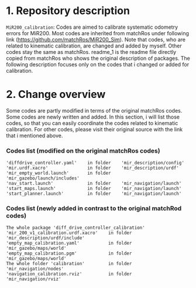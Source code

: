 # 1. Repository description
`MiR200_calibration`: Codes are aimed to calibrate systematic odometry errors for MiR200. Most codes are inherited from matchRos under following link (https://github.com/matchRos/MiR200_Sim). Note that codes, who are related to kinematic calibration, are changed and added by myself. Other codes stay the same as matchRos. readme_1 is the readme file directly copied from matchRos who shows the original description of packages. The following description focuses only on the codes that i changed or added for calibration.

# 2. Change overview
Some codes are partly modified in terms of the original matchRos codes. Some codes are newly written and added. In this section, i will list those codes, so that you can easily coordinate the codes related to kinematic calibration. For other codes, please visit their original source with the link that i mentioned above.

### Codes list (modified on the original matchRos codes)
```
'diffdrive_controller.yaml'    in folder    'mir_description/config'
'mir.urdf.xacro'               in folder    'mir_description/urdf'
'mir_empty_world.launch'       in folder    'mir_gazebo/launch/includes'
'nav_start.launch'             in folder    'mir_navigation/launch'
'start_maps.launch'            in folder    'mir_navigation/launch'
'start_planner.launch'         in folder    'mir_navigation/launch'
```

### Codes list (newly added in contrast to the original matchRod codes)
```
The whole package 'diff_drive_controller_calibration'
'mir_200_v1_calibration.urdf.xacro'    in folder    'mir_description/urdf/include'
'empty_map_calibration.yaml'           in folder    'mir_gazebo/maps/world'
'empty_map_calibration.pgm'            in folder    'mir_gazebo/maps/world'
The whole folder 'calibration'         in folder    'mir_navigation/nodes'
'navigation_calibration.rviz'          in folder    'mir_navigation/rviz'
```
